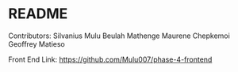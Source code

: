 # README

Contributors:
Silvanius Mulu
Beulah Mathenge
Maurene Chepkemoi
Geoffrey Matieso

Front End Link: https://github.com/Mulu007/phase-4-frontend

